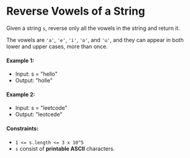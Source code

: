 # Reverse Vowels of a String

Given a string `s`, reverse only all the vowels in the string and return it.

The vowels are `'a'`, `'e'`, `'i'`, `'o'`, and `'u'`, and they can appear in both lower and upper cases, more than once.

#### Example 1:

- Input: s = "hello"
- Output: "holle"

#### Example 2:

- Input: s = "leetcode"
- Output: "leotcede"

#### Constraints:

- `1 <= s.length <= 3 x 10^5`
- `s` consist of **printable ASCII** characters.
